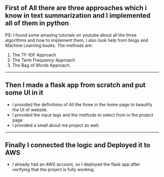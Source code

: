 **First of All there are three approaches which i know in text summarization and I implemented all of them in python**
---
 PS: I found some amazing tutorials on youtube about all the three algorithms and how to implement them, I also took help from blogs and Machine Learning books. The methods are:
 1. The TF-IDF Approach
 2. The Term Frequency Approach
 3. The Bag of Words Approach.

---

**Then I made a flask app from scratch and put some UI in it**
---
- I provided the definitions of All the three in the home page to beautify the UI of website.
- I provided the input tags and the methods to select from in the project page
- I provided a small about me project as well.
---

**Finally I connected the logic and Deployed it to AWS**
---
 - I already had an AWS account, so I deployed the flask app after verifying that the project is fully working.


